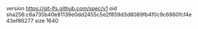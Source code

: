 version https://git-lfs.github.com/spec/v1
oid sha256:c6a735b40e81139e0dd2455c5e2f859d3d8089fb4f0c9c6860fcf4e43ef86277
size 1640

